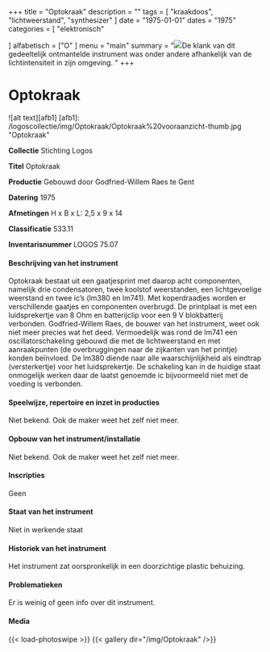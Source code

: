 ﻿+++
title = "Optokraak"
description = ""
tags = [ "kraakdoos", "lichtweerstand",  "synthesizer"
]
date = "1975-01-01"
dates = "1975"
categories = [ "elektronisch"

]
alfabetisch = ["O"
]
menu = "main"
summary = "<a href='/logoscollectie/1975/optokraak'><img src='/logoscollectie/img/Optokraak/Optokraak%20vooraanzicht-thumb.jpg'></a>De klank van dit gedeeltelijk ontmantelde instrument was onder andere afhankelijk van de lichtintensiteit in zijn omgeving. "
+++


# Optokraak

![alt text][afb1]
[afb1]: /logoscollectie/img/Optokraak/Optokraak%20vooraanzicht-thumb.jpg "Optokraak"

**Collectie** 
Stichting Logos

**Titel**
Optokraak

**Productie**
Gebouwd door Godfried-Willem Raes te Gent

**Datering**
1975

**Afmetingen**
H x B x L: 2,5 x 9 x 14

**Classificatie**
533.11

**Inventarisnummer**
LOGOS 75.07

#### Beschrijving van het instrument
Optokraak bestaat uit een gaatjesprint met daarop acht componenten, namelijk drie condensatoren, twee koolstof weerstanden, een lichtgevoelige weerstand en twee ic’s (lm380 en lm741). Met koperdraadjes worden er verschillende gaatjes en componenten overbrugd. De printplaat is met een luidsprekertje van 8 Ohm en batterijclip voor een 9 V blokbatterij verbonden. Godfried-Willem Raes, de bouwer van het instrument, weet ook niet meer precies wat het deed. Vermoedelijk was rond de lm741 een oscillatorschakeling gebouwd die met de lichtweerstand en met aanraakpunten (de overbruggingen naar de zijkanten van het printje) konden beïnvloed. De lm380 diende naar alle waarschijnlijkheid als eindtrap (versterkertje) voor het luidsprekertje. De schakeling kan in de huidige staat onmogelijk werken daar de laatst genoemde ic bijvoormeeld niet met de voeding is verbonden.   

#### Speelwijze, repertoire en inzet in producties
Niet bekend. Ook de maker weet het zelf niet meer. 

#### Opbouw van het instrument/installatie
Niet bekend. Ook de maker weet het zelf niet meer. 

#### Inscripties
Geen 

#### Staat van het instrument
Niet in werkende staat

#### Historiek van het instrument
Het instrument zat oorspronkelijk in een doorzichtige plastic behuizing.

#### Problematieken
Er is weinig of geen info over dit instrument.


#### Media
{{< load-photoswipe >}}
{{< gallery dir="/img/Optokraak" />}}
